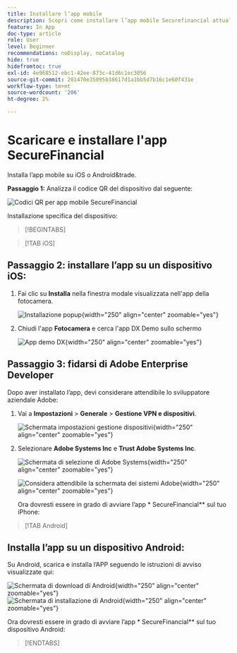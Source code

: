```yaml
---
title: Installare l’app mobile
description: Scopri come installare l’app mobile Securefinancial attualmente utilizzata nel Summit Lab L535.
feature: In App
doc-type: article
role: User
level: Beginner
recommendations: noDisplay, noCatalog
hide: true
hidefromtoc: true
exl-id: 4e968512-ebc1-42ee-873c-41d6c1ec3056
source-git-commit: 201470e35095b38617d1a1bb5d7b16c1e60f431e
workflow-type: tm+mt
source-wordcount: '206'
ht-degree: 2%

---
```


# Scaricare e installare l&#39;app SecureFinancial

Installa l’app mobile su iOS o Android&amp;trade.

**Passaggio 1:** Analizza il codice QR del dispositivo dal seguente:

![Codici QR per app mobile SecureFinancial](/help/summit-labs/summit-lab-2024-lab-assets/assets/dx-demo-app-qr-codes.png)

Installazione specifica del dispositivo:

>[!BEGINTABS]

>[!TAB iOS]

## Passaggio 2: installare l’app su un dispositivo iOS:

1. Fai clic su **Installa** nella finestra modale visualizzata nell&#39;app della fotocamera.

   ![Installazione popup](/help/summit-labs/summit-lab-2024-lab-assets/assets/install_popup.png){width="250" align="center" zoomable="yes"}

2. Chiudi l&#39;app **Fotocamera** e cerca l&#39;app DX Demo sullo schermo

   ![App demo DX](/help/summit-labs/summit-lab-2024-lab-assets/assets/dx_demo_on_ios_screen.png){width="250" align="center" zoomable="yes"}


## Passaggio 3: fidarsi di Adobe Enterprise Developer

Dopo aver installato l’app, devi considerare attendibile lo sviluppatore aziendale Adobe:

1. Vai a **Impostazioni** > **Generale** > **Gestione VPN e dispositivi**.

   ![Schermata impostazioni gestione dispositivi](/help/summit-labs/summit-lab-2024/l820-lab-workbook/assets/1-2-2-device-management-screen.PNG "Schermata impostazioni gestione dispositivi"){width="250" align="center" zoomable="yes"}

1. Selezionare **Adobe Systems Inc** e **Trust Adobe Systems Inc**.

   ![Schermata di selezione di Adobe Systems](/help/summit-labs/summit-lab-2024/l820-lab-workbook/assets/1-2-3-adobe-systems.PNG "Schermata di selezione di Adobe Systems"){width="250" align="center" zoomable="yes"}
   <br>

   ![Considera attendibile la schermata dei sistemi Adobe](/help/summit-labs/summit-lab-2024/l820-lab-workbook/assets/1-2-4-trust-adobe.PNG){width="250" align="center" zoomable="yes"}

   Ora dovresti essere in grado di avviare l’app * SecureFinancial** sul tuo iPhone:


>[!TAB Android]

## Installa l’app su un dispositivo Android:

Su Android, scarica e installa l’APP seguendo le istruzioni di avviso visualizzate qui:

![Schermata di download di Android](/help/summit-labs/summit-lab-2024/l820-lab-workbook/assets/1-2-5-android-download.jpg "Schermata di download di Android"){width="250" align="center" zoomable="yes"}
<br>
![Schermata di installazione di Android](/help/summit-labs/summit-lab-2024/l820-lab-workbook/assets/1-2-6-android-installation.jpg){width="250" align="center" zoomable="yes"}

Ora dovresti essere in grado di avviare l’app * SecureFinancial** sul tuo dispositivo Android:

>[!ENDTABS]
